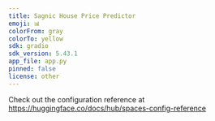```yaml
---
title: Sagnic House Price Predictor
emoji: 📊
colorFrom: gray
colorTo: yellow
sdk: gradio
sdk_version: 5.43.1
app_file: app.py
pinned: false
license: other
---
```


Check out the configuration reference at https://huggingface.co/docs/hub/spaces-config-reference
